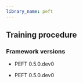 ```yaml
---
library_name: peft
---
```

## Training procedure

### Framework versions

- PEFT 0.5.0.dev0

- PEFT 0.5.0.dev0
